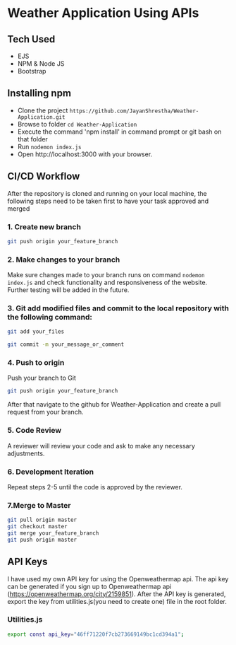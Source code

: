 # Weather Application Using APIs

## Tech Used

- EJS
- NPM & Node JS
- Bootstrap

## Installing npm

- Clone the project `https://github.com/JayanShrestha/Weather-Application.git`
- Browse to folder `cd Weather-Application`
- Execute the command 'npm install' in command prompt or git bash on that folder
- Run `nodemon index.js`
- Open http://localhost:3000 with your browser.

## CI/CD Workflow

After the repository is cloned and running on your local machine, the following steps need to be taken first to have your task approved and merged

### 1. Create new branch

```bash 
git push origin your_feature_branch
```

### 2. Make changes to your branch

Make sure changes made to your branch runs on command ```nodemon index.js``` and check functionality and responsiveness of the website. Further testing will be added in the future.

### 3. Git add modified files and commit to the local repository with the following command:
```bash
git add your_files
```
```bash
git commit -m your_message_or_comment
```
### 4. Push to origin
Push your branch to Git
```bash
git push origin your_feature_branch
```
After that navigate to the github for Weather-Application and create a pull request from your branch.
### 5. Code Review
A reviewer will review your code and ask to make any necessary adjustments.
### 6. Development Iteration
Repeat steps 2-5 until the code is approved by the reviewer.
### 7.Merge to Master
```bash
git pull origin master
git checkout master
git merge your_feature_branch
git push origin master
```

## API Keys
I have used my own API key for using the Openweathermap api. The api key can be generated if you sign up to Openweathermap api (https://openweathermap.org/city/2159851). After the API key is generated, export the key from utilities.js(you need to create one) file in the root folder. 
### Utilities.js
```bash
export const api_key="46ff71220f7cb273669149bc1cd394a1";
```

